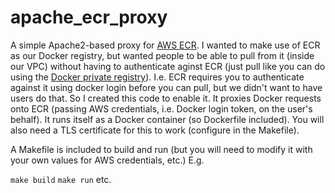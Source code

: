 # apache_ecr_proxy

A simple Apache2-based proxy for [AWS ECR](https://aws.amazon.com/ecr/). I wanted to make use of ECR as our Docker registry, but wanted people to be able to pull from it (inside our VPC) without having to authenticate aginst ECR (just pull like you can do using the [Docker private registry](https://distribution.github.io/distribution/)). I.e. ECR requires you to authenticate against it using docker login before you can pull, but we didn't want to have users do that. So I created this code to enable it. It proxies Docker requests onto ECR (passing AWS credentials, i.e. Docker login token, on the user's behalf). It runs itself as a Docker container (so Dockerfile included). You will also need a TLS certificate for this to work (configure in the Makefile).

A Makefile is included to build and run (but you will need to modify it with your own values for AWS credentials, etc.) E.g.

`make build`
`make run`
etc.
